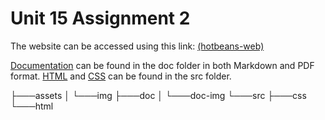 # Unit 15 Assignment 2

The website can be accessed using this link: [(hotbeans-web)](https://hotbeans-web.netlify.app/home)

[Documentation](doc/U15A2-Documentation.md) can be found in the doc folder in both Markdown and PDF format. [HTML](src/html) and [CSS](src/css) can be found in the src folder.

├───assets
│   └───img
├───doc
│   └───doc-img
└───src
    ├───css
    └───html
